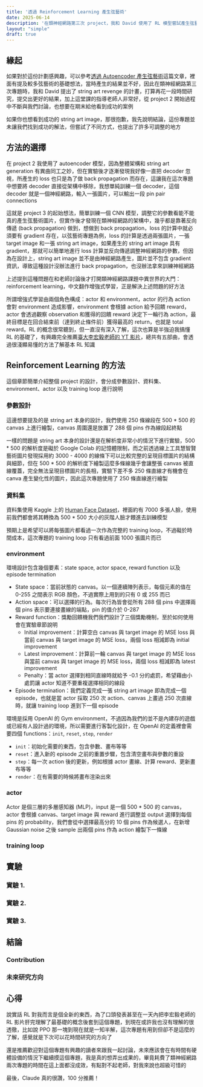 ```yaml
---
title: '透過 Reinforcement Learning 產生弦藝術'
date: 2025-06-14
description: '在類神經網路第三次 project，我和 David 使用了 RL 模型嘗試產生弦藝術圖片'
layout: "simple"
draft: true
---
```


## 緣起

如果對於這份計劃感興趣，可以參考[透過 Autoencoder 產生弦藝術](./string-art-generation-using-autoencoder.md)這篇文章，裡面有提及較多弦藝術的基礎想法，當時產生的結果並不好，因此在類神經網路第三次專題時，我和 David 提出了 string art revenge 的計畫，打算再花一段時間研究，提交出更好的結果，加上這堂課的指導老師人非常好，從 project 2 開始過程中不斷與我們討論，也想要在期末給他看到成功的案例

如果你也想看到成功的 string art image，那很抱歉，我先說明結論，這份專題並未讓我們找到成功的解法，但嘗試了不同方式，也提出了許多可調整的地方

## 方法的選擇

在 project 2 我使用了 autoencoder 模型，因為整體架構和 string art generation 有異曲同工之妙，但在實驗後才逐漸發現我好像一直把 decoder 忽視，所產生的 loss 也只是為了做 back propagation 而存在，這讓我在這次專題中想要將 decoder 直接從架構中移除，我想單純訓練一個 decoder，這個 decoder 就是一個神經網路，輸入一張圖片，可以輸出一段 pin pair connections

這就是 project 3 的起始想法，簡單訓練一個 CNN 模型，調整它的參數看能不能真的產生弦藝術圖片，但實作後才發現在類神經網路的架構中，幾乎都是靠著反向傳遞 (back propagation) 做到，想做到 back propagation，loss 的計算中就必須要有 gradient 存在，以弦藝術專題為例，loss 的計算是透過兩張圖片，一張 target image 和一張 string art image，如果產生的 string art image 具有 gradient，那就可以簡單地進行 loss 計算並反向傳遞調整神經網路的參數，但因為在設計上，string art image 並不是由神經網路產生，圖片並不包含 gradient 資訊，導致這種設計沒辦法進行 back propagation，也沒辦法拿來訓練神經網路

上述提到這種問題在和老師討論後才打開類神經網路課題中異世界的大門：reinforcement learning，中文翻作增強式學習，正是解決上述問題的好方法

所謂增強式學習由兩個角色構成：actor 和 environment，actor 的行為 action 會對 environment 造成影響，environment 會根據 action 給予回饋 reward，actor 會透過觀察 observation 和獲得的回饋 reward 決定下一輪行為 action，最終目標是在回合結束前（達到終止條件前）獲得最高的 return，也就是 total reward。RL 的概念很常聽到，但一直沒有深入了解，這次也算是半強迫我搞懂 RL 的基礎了，有興趣完全推薦[臺大李宏毅老師的 YT 影片](https://youtu.be/XWukX-ayIrs?si=3y_1nxAIyURRLa__)，總共有五部曲，會透過很淺顯易懂的方法了解基本 RL 知識

## Reinforcement Learning 的方法

這個章節簡單介紹整個 project 的設計，會分成參數設計、資料集、environment、actor 以及 training loop 進行說明

### 參數設計

這邊想要提及的是 string art 本身的設計，我們使用 250 條線段在  500 * 500 的 canvas 上進行繪製，canvas 周圍還是放置了 288 個 pins 作為線段起終點

一樣的問題是 string art 本身的設計還是在解析度非常小的情況下進行實驗，500 * 500 的解析度是礙於 Google Colab 的記憶體限制，而之前透過線上工具慧智賢藝術圖片發現採用約 3000 - 4000 的線條下可以比較完整的呈現目標圖片的結構與細節，但在 500 * 500 的解析度下繪製這麼多條線幾乎會讓整張 canvas 被直線覆蓋，完全無法呈現目標圖片的長相，實驗下差不多 250 條直線才有機會在 canva 產生變化性的圖片，因此這次專題使用了 250 條直線進行繪製

### 資料集

資料集使用 Kaggle 上的 [Human Face Dataset](https://www.kaggle.com/datasets/ashwingupta3012/human-faces/data)，裡面約有 7000 多張人臉，使用前我們都會將其轉換為 500 * 500 大小的灰階人臉才餵進去訓練模型

預期上是希望可以將每張圖片都看過一次作為完整的 training loop，不過礙於時間成本，這次專題的 training loop 只有看過前面 1000 張圖片而已

### environment

環境設計包含幾個要素：state space, actor space, reward function 以及 episode termination

* State space：當前狀態的 canvas。以一個連續陣列表示，每個元素的值在 0-255 之間表示 RGB 顏色，不過實際上用到的只有 0 或 255 而已
* Action space：可以選擇的行為。每次行為皆會從所有 288 個 pins 中選擇兩個 pins 表示要連接畫線的端點，pin 的值介於 0-287
* Reward function：獎勵回饋機我們我們設計了三個獎勵機制，至於如何使用會在實驗章節說明
    * Initial improvement：計算空白 canvas 與 target image 的 MSE loss 與當前 canvas 與 target image 的 MSE loss，兩個 loss 相減即為 initial improvement
    * Latest improvement：計算前一輪 canvas 與 target image 的 MSE loss 與當前 canvas 與 target image 的 MSE loss，兩個 loss 相減即為 latest improvement
    * Penalty：當 actor 選擇到相同直線時就給予 -0.1 分的處罰，希望藉由小處罰讓 actor 知道不要重複選擇相同的線段
* Episode termination：我們定義完成一張 string art image 即為完成一個 episode，也就是當 actor 採取 250 次 action、canvas 上畫過 250 次直線時，就讓 training loop 進到下一個 episode

環境是採用 OpenAI 的 Gym environment，不過因為我們的並不是內建存的遊戲或已經有人設計過的環境，所以需要進行客製化設計，在 OpenAI 的定義裡會需要四個 functions：`init`, `reset`, `step`, `render`

* `init`：初始化需要的東西，包含參數、畫布等等
* `reset`：進入新的 episode 之前的重置步驟，包含清空畫布與參數的重設
* `step`：每一次 action 後的更新，例如根據 actor 畫線、計算 reward、更新畫布等等
* `render`：在有需要的時候將畫布渲染出來

### actor

Actor 是個三層的多層感知器 (MLP)，input 是一個 500 * 500 的 canvas，actor 會根據 canvas、target image 與 reward 進行調整並 output 選擇到每個 pins 的 probability，我們會從中選擇最高分的 10 個 pins 作為候選人，在新增 Gaussian noise 之後 sample 出兩個 pins 作為 action 繪製下一條線

### training loop



## 實驗

### 實驗 1. 


### 實驗 2. 

### 實驗 3. 

## 結論

### Contribution


### 未來研究方向

## 心得

說實話 RL 對我而言是個全新的東西，為了口頭發表甚至在一天內把李宏毅老師的 RL 影片肝完理解了最基礎的概念後套到這個專題，到現在或許我也沒有理解的很透徹，比如說 PPO 那一塊到現在就是一知半解，這次專題有用到但卻不是這麼的了解，感覺就是下次可以花時間研究的方向了

還是推薦歡迎對這個專題有興趣的讀者來跟我一起討論，未來應該會在有時間有硬體設備的情況下繼續摸這個專題，我是真的想弄出成果的，畢竟耗費了類神經網路兩次專題的時間在這上面都沒成效，有點對不起老師，對我來說也超級可惜的

最後，Claude 真的很讚，100 分推薦！